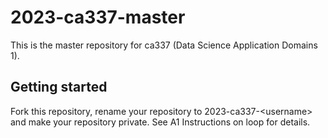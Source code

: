 # 2023-ca337-master

This is the master repository for ca337 (Data Science Application Domains 1).


## Getting started

Fork this repository, rename your repository to 2023-ca337-\<username\> and make your repository private. See A1 Instructions on loop for details.
